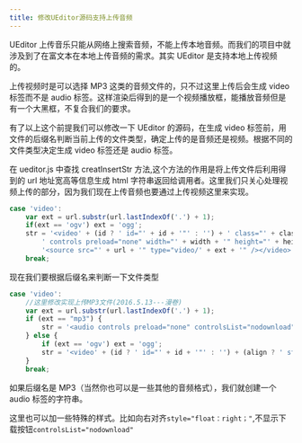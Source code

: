 ```yaml
---
title: 修改UEditor源码支持上传音频
---
```


UEditor 上传音乐只能从网络上搜索音频，不能上传本地音频。而我们的项目中就涉及到了在富文本在本地上传音频的需求。其实 UEditor 是支持本地上传视频的。

上传视频时是可以选择 MP3 这类的音频文件的，只不过这里上传后会生成 video 标签而不是 audio 标签。这样渲染后得到的是一个视频播放框，能播放音频但是有一个大黑框，不复合我们的要求。

<!-- more -->

有了以上这个前提我们可以修改一下 UEditor 的源码，在生成 video 标签前，用文件的后缀名判断当前上传的文件类型，确定上传的是音频还是视频。根据不同的文件类型决定生成 video 标签还是 audio 标签。

在 ueditor.js 中查找 creatInsertStr 方法,这个方法的作用是将上传文件后利用得到的 url 地址宽高等信息生成 html 字符串返回给调用者。这里我们只关心处理视频上传的部分，因为我们现在上传音频也要通过上传视频这里来实现。

```javascript
case 'video':
    var ext = url.substr(url.lastIndexOf('.') + 1);
    if(ext == 'ogv') ext = 'ogg';
    str = '<video' + (id ? ' id="' + id + '"' : '') + ' class="' + classname + ' video-js" ' + (align ? ' style="float:' + align + '"': '') +
        ' controls preload="none" width="' + width + '" height="' + height + '" src="' + url + '" data-setup="{}">' +
        '<source src="' + url + '" type="video/' + ext + '" /></video>';
    break;
```

现在我们要根据后缀名来判断一下文件类型

```javascript
case 'video':
    //这里修改实现上传MP3文件(2016.5.13---漫卷)
    var ext = url.substr(url.lastIndexOf('.') + 1);
    if (ext == "mp3") {
        str = '<audio controls preload="none" controlsList="nodownload" src="' + url + '">" /></audio>';
    } else {
        if (ext == 'ogv') ext = 'ogg';
        str = '<video' + (id ? ' id="' + id + '"' : '') + (align ? ' style="float:' + align + '"' : '') + 'controls width="' + width + '" height="' + height + '" src="' + url + '" data-setup="{}">' + '<source src="' + url + '" type="video/' + ext + '" /></video>';
    }
    break;
```

如果后缀名是 MP3（当然你也可以是一些其他的音频格式），我们就创建一个 audio 标签的字符串。

这里也可以加一些特殊的样式。比如向右对齐`style="float：right；"`,不显示下载按钮`controlsList="nodownload"`
